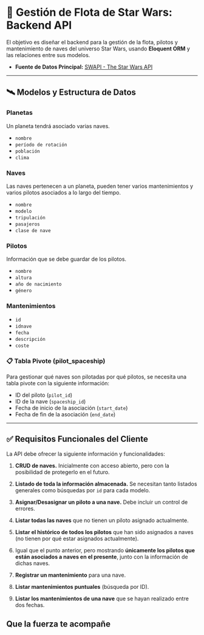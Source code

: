 # 🚀 Gestión de Flota de Star Wars: Backend API

El objetivo es diseñar el backend para la gestión de la flota, pilotos y mantenimiento de naves del universo Star Wars, usando **Eloquent ORM** y las relaciones entre sus modelos.

* **Fuente de Datos Principal:** [SWAPI - The Star Wars API](https://swapi.dev/api/)

---

## 🛰️ Modelos y Estructura de Datos

### Planetas
Un planeta tendrá asociado varias naves.
* `nombre`
* `período de rotación`
* `población`
* `clima`

### Naves
Las naves pertenecen a un planeta, pueden tener varios mantenimientos y varios pilotos asociados a lo largo del tiempo.
* `nombre`
* `modelo`
* `tripulación`
* `pasajeros`
* `clase de nave`

### Pilotos
Información que se debe guardar de los pilotos.
* `nombre`
* `altura`
* `año de nacimiento`
* `género`

### Mantenimientos
* `id`
* `idnave`
* `fecha`
* `descripción`
* `coste`

### 📋 Tabla Pivote (pilot_spaceship)
Para gestionar qué naves son pilotadas por qué pilotos, se necesita una tabla pivote con la siguiente información:
* ID del piloto (`pilot_id`)
* ID de la nave (`spaceship_id`)
* Fecha de inicio de la asociación (`start_date`)
* Fecha de fin de la asociación (`end_date`)

---

## ✅ Requisitos Funcionales del Cliente

La API debe ofrecer la siguiente información y funcionalidades:

1.  **CRUD de naves.** Inicialmente con acceso abierto, pero con la posibilidad de protegerlo en el futuro.

2.  **Listado de toda la información almacenada.** Se necesitan tanto listados generales como búsquedas por `id` para cada modelo.

3.  **Asignar/Desasignar un piloto a una nave.** Debe incluir un control de errores.

4.  **Listar todas las naves** que no tienen un piloto asignado actualmente.

5.  **Listar el histórico de todos los pilotos** que han sido asignados a naves (no tienen por qué estar asignados actualmente).

6.  Igual que el punto anterior, pero mostrando **únicamente los pilotos que están asociados a naves en el presente**, junto con la información de dichas naves.

7.  **Registrar un mantenimiento** para una nave.

8.  **Listar mantenimientos puntuales** (búsqueda por ID).

9.  **Listar los mantenimientos de una nave** que se hayan realizado entre dos fechas.

## Que la fuerza te acompañe
